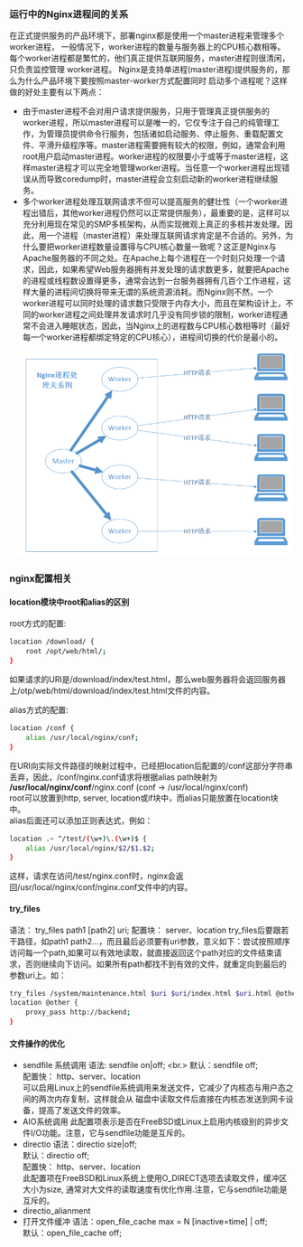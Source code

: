 <!--
author: checkking
date: 2017-02-13
title: Nginx学习笔记(一)
tags: nginx
category: nginx
status: publish
summary: nginx基本的概念，和一些重要配置
-->
### 运行中的Nginx进程间的关系
在正式提供服务的产品环境下，部署nginx都是使用一个master进程来管理多个worker进程，
一般情况下，worker进程的数量与服务器上的CPU核心数相等。
每个worker进程都是繁忙的，他们真正提供互联网服务，master进程则很清闲，只负责监控管理
worker进程。
Nginx是支持单进程(master进程)提供服务的，那么为什么产品环境下要按照master-worker方式配置同时
启动多个进程呢？这样做的好处主要有以下两点：
- 由于master进程不会对用户请求提供服务，只用于管理真正提供服务的worker进程，所以master进程可以是唯一的，它仅专注于自己的纯管理工作，为管理员提供命令行服务，包括诸如启动服务、停止服务、重载配置文件、平滑升级程序等。master进程需要拥有较大的权限，例如，通常会利用root用户启动master进程。worker进程的权限要小于或等于master进程，这样master进程才可以完全地管理worker进程。当任意一个worker进程出现错误从而导致coredump时，master进程会立刻启动新的worker进程继续服务。
- 多个worker进程处理互联网请求不但可以提高服务的健壮性（一个worker进程出错后，其他worker进程仍然可以正常提供服务），最重要的是，这样可以充分利用现在常见的SMP多核架构，从而实现微观上真正的多核并发处理。因此，用一个进程（master进程）来处理互联网请求肯定是不合适的。另外，为什么要把worker进程数量设置得与CPU核心数量一致呢？这正是Nginx与Apache服务器的不同之处。在Apache上每个进程在一个时刻只处理一个请求，因此，如果希望Web服务器拥有并发处理的请求数更多，就要把Apache的进程或线程数设置得更多，通常会达到一台服务器拥有几百个工作进程，这样大量的进程间切换将带来无谓的系统资源消耗。而Nginx则不然，一个worker进程可以同时处理的请求数只受限于内存大小，而且在架构设计上，不同的worker进程之间处理并发请求时几乎没有同步锁的限制，worker进程通常不会进入睡眠状态，因此，当Nginx上的进程数与CPU核心数相等时（最好每一个worker进程都绑定特定的CPU核心），进程间切换的代价是最小的。

![Nginx 进程间的关系](../../img/201702/nginx_process.png)

### nginx配置相关
#### location模块中root和alias的区别
root方式的配置:
```bash
location /download/ {
    root /opt/web/html/;    
}
```
如果请求的URI是/download/index/test.html，那么web服务器将会返回服务器上/otp/web/html/download/index/test.html文件的内容。

alias方式的配置:
```bash
location /conf {
    alias /usr/local/nginx/conf;    
}
```
在URI向实际文件路径的映射过程中，已经把location后配置的/conf这部分字符串丢弃，因此，/conf/nginx.conf请求将根据alias path映射为
**/usr/local/nginx/conf**/nginx.conf (conf -> /usr/local/nginx/conf)<br/>
root可以放置到http, server, location或if块中，而alias只能放置在location块中。<br/>
alias后面还可以添加正则表达式，例如：<br/>
```bash
location .~ ^/test/(\w+)\.(\w+)$ {
    alias /usr/local/nginx/$2/$1.$2;
}
```
这样，请求在访问/test/nginx.conf时，nginx会返回/usr/local/nginx/conf/nginx.conf文件中的内容。

#### try_files
语法： try_files path1 [path2] uri;
配置块： server、location
try_files后要跟若干路径，如path1 path2...，而且最后必须要有uri参数，意义如下：尝试按照顺序访问每一个path,如果可以有效地读取，就直接返回这个path对应的文件结束请求，否则继续向下访问。如果所有path都找不到有效的文件，就重定向到最后的参数uri上。如：
```bash
try_files /system/maintenance.html $uri $uri/index.html $uri.html @other;
location @other {
    proxy_pass http://backend;    
}
```
#### 文件操作的优化
- sendfile 系统调用
语法: sendfile on|off; <br.>
默认：sendfile off; <br/>
配置快： http、server、location <br/>
可以启用Linux上的sendfile系统调用来发送文件，它减少了内核态与用户态之间的两次内存复制，这样就会从
磁盘中读取文件后直接在内核态发送到网卡设备，提高了发送文件的效率。
- AIO系统调用
此配置项表示是否在FreeBSD或Linux上启用内核级别的异步文件I/O功能。注意，它与sendfile功能是互斥的。
- directio
语法：directio size|off;<br/>
默认：directio off;<br/>
配置快： http、server、location <br/>
此配置项在FreeBSD和Linux系统上使用O_DIRECT选项去读取文件，缓冲区大小为size, 通常对大文件的读取速度有优化作用.注意，它与sendfile功能是互斥的。
- directio_alianment
- 打开文件缓冲
语法：open_file_cache max = N [inactive=time] | off;<br/>
默认：open_file_cache off; <br/>

